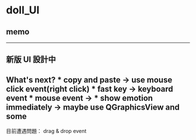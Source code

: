 # doll_UI
## memo
---
新版 UI 設計中
---
What's next?
    * copy and paste -> use mouse click event(right click)
    * fast key       -> keyboard event
    * mouse event    -> 
    * show emotion immediately -> maybe use QGraphicsView and some 
---
目前遭遇問題：
    drag & drop event  

